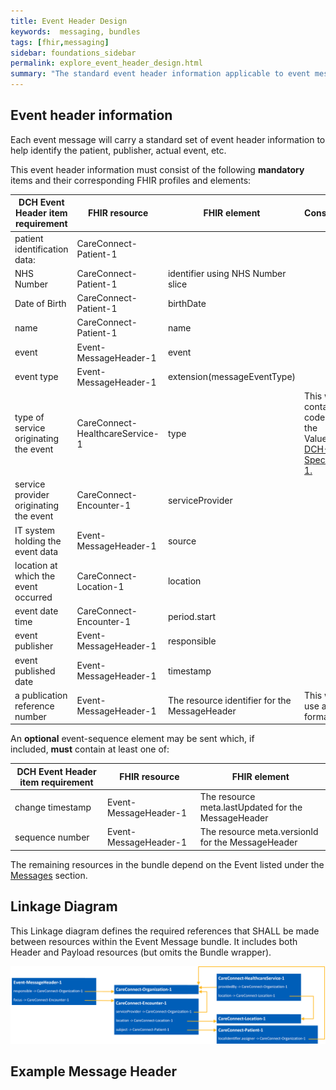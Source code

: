 ```yaml
---
title: Event Header Design
keywords:  messaging, bundles
tags: [fhir,messaging]
sidebar: foundations_sidebar
permalink: explore_event_header_design.html
summary: "The standard event header information applicable to event messages"
---
```


## Event header information ##
Each event message will carry a standard set of event header information to help identify the patient, publisher, actual event, etc.

This event header information must consist of the following **mandatory** items and their corresponding FHIR profiles and elements:

| DCH Event Header item requirement      | FHIR resource            | FHIR element                                                     |Constraints            |
|----------------------------------------|--------------------------|------------------------------------------------------------------|-----------------------|
| patient identification data:           | CareConnect-Patient-1   	|                                                                  |            |
| NHS Number                             | CareConnect-Patient-1   	| identifier using NHS Number slice                                |            |
| Date of Birth                          | CareConnect-Patient-1   	| birthDate                                                        |            |
| name                                   | CareConnect-Patient-1   	| name                                                             |            |
| event 	                             | Event-MessageHeader-1    | event                                                            |            |
| event type                             | Event-MessageHeader-1    | extension(messageEventType)                                                           |            |
| type of service originating the event  | CareConnect-HealthcareService-1  | type 			                                           |This will contain a code from the ValueSet [DCH-Specialty-1.](https://fhir.nhs.uk/STU3/ValueSet/DCH-Specialty-1)|
| service provider originating the event | CareConnect-Encounter-1 	| serviceProvider                                                  |            |
| IT system holding the event data       | Event-MessageHeader-1      | source                                                         |            |
| location at which the event occurred   | CareConnect-Location-1 	| location                                                         |            |
| event date time                        | CareConnect-Encounter-1 	| period.start                                                     |           |
| event publisher                        | Event-MessageHeader-1    | responsible                                                      |            |
| event published date                   | Event-MessageHeader-1    | timestamp                                                        |            |
| a publication reference number         | Event-MessageHeader-1    | The resource identifier for the MessageHeader 				   |This will use a UUID format.|

An **optional** event-sequence element may be sent which, if included, **must** contain at least one of:

| DCH Event Header item requirement      | FHIR resource            | FHIR element                                                     |
|----------------------------------------|--------------------------|------------------------------------------------------------------|
| change timestamp         				 | Event-MessageHeader-1    | The resource meta.lastUpdated for the MessageHeader 				   |
| sequence number         | Event-MessageHeader-1    | The resource meta.versionId for the MessageHeader 				   |



The remaining resources in the bundle depend on the Event listed under the [Messages](explore.html) section.

## Linkage Diagram ##

This Linkage diagram defines the required references that SHALL be made between resources within the Event Message bundle. It includes both Header and Payload resources (but omits the Bundle wrapper).

<img src="images/explore/MessageHeader.png">


## Example Message Header ##

<script src="https://gist.github.com/IOPS-DEV/a1d4a7f89b0658f3b9a0ace6dda09df9.js"></script>






